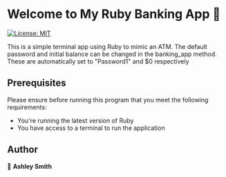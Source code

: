 # Welcome to My Ruby Banking App 👋
<p>
    <a href="license.txt" target=" blank"><img alt="License: MIT" src="https://img.shields.io/badge/License-MIT-yellow.svg"></a>
</p>

This is a simple terminal app using Ruby to mimic an ATM. The default password and initial balance can be changed in the banking_app method. These are automatically set to "Password1" and $0 respectively

## Prerequisites

Please ensure before running this program that you meet the following requirements: 

* You're running the latest version of Ruby
* You have access to a terminal to run the application

## Author

👤 **Ashley Smith**

